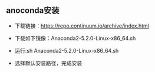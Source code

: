 ## anoconda安装


- 下载链接：https://repo.continuum.io/archive/index.html

- 下载如下镜像：Anaconda2-5.2.0-Linux-x86_64.sh

- 运行:sh Anaconda2-5.2.0-Linux-x86_64.sh

- 选择默认安装路径，完成安装


